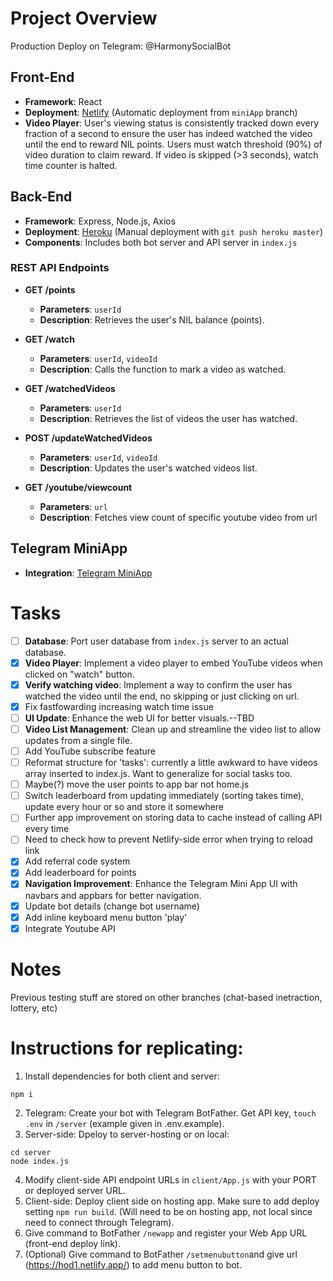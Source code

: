 # Project Overview

Production Deploy on Telegram: @HarmonySocialBot

## Front-End
- **Framework**: React
- **Deployment**: [Netlify](https://hod1.netlify.app/) (Automatic deployment from `miniApp` branch)
- **Video Player**: User's viewing status is consistently tracked down every fraction of a second to ensure the user has indeed watched the video until the end to reward NIL points. Users must watch threshold (90%) of video duration to claim reward. If video is skipped (>3 seconds), watch time counter is halted.

## Back-End
- **Framework**: Express, Node.js, Axios
- **Deployment**: [Heroku](https://hod1-a52bc53a961e.herokuapp.com/) (Manual deployment with `git push heroku master`)
- **Components**: Includes both bot server and API server in `index.js`

### REST API Endpoints

- **GET /points**
  - **Parameters**: `userId`
  - **Description**: Retrieves the user's NIL balance (points).

- **GET /watch**
  - **Parameters**: `userId`, `videoId`
  - **Description**: Calls the function to mark a video as watched.

- **GET /watchedVideos**
  - **Parameters**: `userId`
  - **Description**: Retrieves the list of videos the user has watched.

- **POST /updateWatchedVideos**
  - **Parameters**: `userId`, `videoId`
  - **Description**: Updates the user's watched videos list.
 
- **GET /youtube/viewcount**
  - **Parameters**: `url`
  - **Description**: Fetches view count of specific youtube video from url

## Telegram MiniApp
- **Integration**: [Telegram MiniApp](https://t.me/HarmonyLotteryBot/hod1app)

# Tasks
- [ ] **Database**: Port user database from `index.js` server to an actual database.
- [x] **Video Player**: Implement a video player to embed YouTube videos when clicked on "watch" button.
- [x] **Verify watching video**: Implement a way to confirm the user has watched the video until the end, no skipping or just clicking on url.
- [x] Fix fastfowarding increasing watch time issue
- [ ] **UI Update**: Enhance the web UI for better visuals.--TBD
- [ ] **Video List Management**: Clean up and streamline the video list to allow updates from a single file.
- [ ] Add YouTube subscribe feature
- [ ] Reformat structure for 'tasks': currently a little awkward to have videos array inserted to index.js. Want to generalize for social tasks too.
- [ ] Maybe(?) move the user points to app bar not home.js
- [ ] Switch leaderboard from updating immediately (sorting takes time), update every hour or so and store it somewhere
- [ ] Further app improvement on storing data to cache instead of calling API every time
- [ ] Need to check how to prevent Netlify-side error when trying to reload link
- [x] Add referral code system
- [x] Add leaderboard for points
- [x] **Navigation Improvement**: Enhance the Telegram Mini App UI with navbars and appbars for better navigation.
- [x] Update bot details (change bot username)
- [x] Add inline keyboard menu button 'play'
- [x] Integrate Youtube API

# Notes
Previous testing stuff are stored on other branches (chat-based inetraction, lottery, etc)

# Instructions for replicating:
1. Install dependencies for both client and server:
```
npm i
```
2. Telegram: Create your bot with Telegram BotFather. Get API key, `touch .env` in `/server` (example given in .env.example). 
3. Server-side: Dpeloy to server-hosting or on local:
```
cd server
node index.js
```
4. Modify client-side API endpoint URLs in `client/App.js` with your PORT or deployed server URL.
5. Client-side: Deploy client side on hosting app. Make sure to add deploy setting `npm run build`. (Will need to be on hosting app, not local since need to connect through Telegram).
6. Give command to BotFather `/newapp` and register your Web App URL (front-end deploy link).
7. (Optional) Give command to BotFather `/setmenubutton`and give url (https://hod1.netlify.app/) to add menu button to bot.


